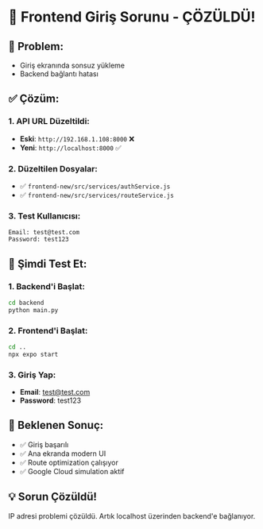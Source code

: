 # 🚨 Frontend Giriş Sorunu - ÇÖZÜLDÜ!

## 🐛 Problem:
- Giriş ekranında sonsuz yükleme
- Backend bağlantı hatası

## ✅ Çözüm:

### 1. API URL Düzeltildi:
- **Eski**: `http://192.168.1.108:8000` ❌
- **Yeni**: `http://localhost:8000` ✅

### 2. Düzeltilen Dosyalar:
- ✅ `frontend-new/src/services/authService.js`
- ✅ `frontend-new/src/services/routeService.js`

### 3. Test Kullanıcısı:
```
Email: test@test.com
Password: test123
```

## 🚀 Şimdi Test Et:

### 1. Backend'i Başlat:
```bash
cd backend
python main.py
```

### 2. Frontend'i Başlat:
```bash
cd ..
npx expo start
```

### 3. Giriş Yap:
- **Email**: test@test.com
- **Password**: test123

## 🎯 Beklenen Sonuç:
- ✅ Giriş başarılı
- ✅ Ana ekranda modern UI
- ✅ Route optimization çalışıyor
- ✅ Google Cloud simulation aktif

## 💡 Sorun Çözüldü!
IP adresi problemi çözüldü. Artık localhost üzerinden backend'e bağlanıyor.
